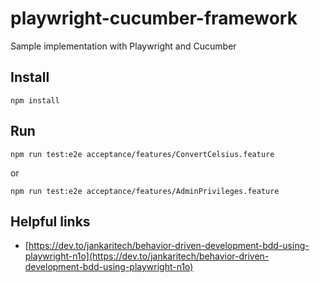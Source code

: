 # playwright-cucumber-framework
Sample implementation with Playwright and Cucumber

## Install
`npm install`

## Run
`npm run test:e2e acceptance/features/ConvertCelsius.feature`

or 

`npm run test:e2e acceptance/features/AdminPrivileges.feature`

## Helpful links
- [https://dev.to/jankaritech/behavior-driven-development-bdd-using-playwright-n1o](https://dev.to/jankaritech/behavior-driven-development-bdd-using-playwright-n1o)


